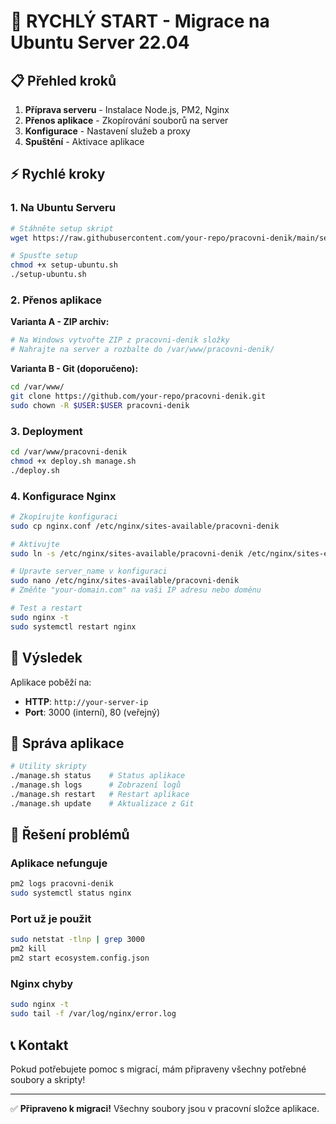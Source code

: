 # 🚀 RYCHLÝ START - Migrace na Ubuntu Server 22.04

## 📋 Přehled kroků

1. **Příprava serveru** - Instalace Node.js, PM2, Nginx
2. **Přenos aplikace** - Zkopírování souborů na server
3. **Konfigurace** - Nastavení služeb a proxy
4. **Spuštění** - Aktivace aplikace

## ⚡ Rychlé kroky

### 1. Na Ubuntu Serveru

```bash
# Stáhněte setup skript
wget https://raw.githubusercontent.com/your-repo/pracovni-denik/main/setup-ubuntu.sh

# Spusťte setup
chmod +x setup-ubuntu.sh
./setup-ubuntu.sh
```

### 2. Přenos aplikace

**Varianta A - ZIP archiv:**
```bash
# Na Windows vytvořte ZIP z pracovni-denik složky
# Nahrajte na server a rozbalte do /var/www/pracovni-denik/
```

**Varianta B - Git (doporučeno):**
```bash
cd /var/www/
git clone https://github.com/your-repo/pracovni-denik.git
sudo chown -R $USER:$USER pracovni-denik
```

### 3. Deployment

```bash
cd /var/www/pracovni-denik
chmod +x deploy.sh manage.sh
./deploy.sh
```

### 4. Konfigurace Nginx

```bash
# Zkopírujte konfiguraci
sudo cp nginx.conf /etc/nginx/sites-available/pracovni-denik

# Aktivujte
sudo ln -s /etc/nginx/sites-available/pracovni-denik /etc/nginx/sites-enabled/

# Upravte server_name v konfiguraci
sudo nano /etc/nginx/sites-available/pracovni-denik
# Změňte "your-domain.com" na vaši IP adresu nebo doménu

# Test a restart
sudo nginx -t
sudo systemctl restart nginx
```

## 🎯 Výsledek

Aplikace poběží na:
- **HTTP**: `http://your-server-ip`
- **Port**: 3000 (interní), 80 (veřejný)

## 🔧 Správa aplikace

```bash
# Utility skripty
./manage.sh status    # Status aplikace
./manage.sh logs      # Zobrazení logů
./manage.sh restart   # Restart aplikace
./manage.sh update    # Aktualizace z Git
```

## 🚨 Řešení problémů

### Aplikace nefunguje
```bash
pm2 logs pracovni-denik
sudo systemctl status nginx
```

### Port už je použit
```bash
sudo netstat -tlnp | grep 3000
pm2 kill
pm2 start ecosystem.config.json
```

### Nginx chyby
```bash
sudo nginx -t
sudo tail -f /var/log/nginx/error.log
```

## 📞 Kontakt

Pokud potřebujete pomoc s migrací, mám připraveny všechny potřebné soubory a skripty!

---

✅ **Připraveno k migraci!** Všechny soubory jsou v pracovní složce aplikace.
